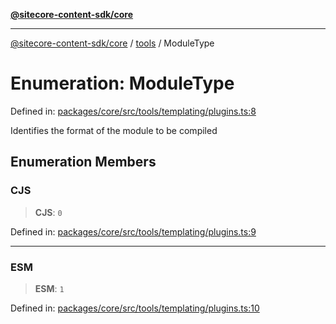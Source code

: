 [**@sitecore-content-sdk/core**](../../README.md)

***

[@sitecore-content-sdk/core](../../README.md) / [tools](../README.md) / ModuleType

# Enumeration: ModuleType

Defined in: [packages/core/src/tools/templating/plugins.ts:8](https://github.com/Sitecore/xmc-jss-dev/blob/2d716c1b15bc7f650cb9eb490f393fec3b1f4809/packages/core/src/tools/templating/plugins.ts#L8)

Identifies the format of the module to be compiled

## Enumeration Members

### CJS

> **CJS**: `0`

Defined in: [packages/core/src/tools/templating/plugins.ts:9](https://github.com/Sitecore/xmc-jss-dev/blob/2d716c1b15bc7f650cb9eb490f393fec3b1f4809/packages/core/src/tools/templating/plugins.ts#L9)

***

### ESM

> **ESM**: `1`

Defined in: [packages/core/src/tools/templating/plugins.ts:10](https://github.com/Sitecore/xmc-jss-dev/blob/2d716c1b15bc7f650cb9eb490f393fec3b1f4809/packages/core/src/tools/templating/plugins.ts#L10)

